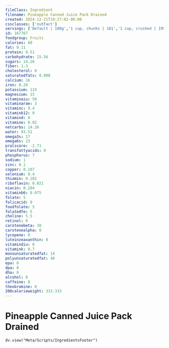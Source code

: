 ```yaml
---
fileClass: Ingredient
filename: Pineapple Canned Juice Pack Drained
created: 2024-12-21T19:27:02-06:00
cssclasses: ['nutFact']
servings: ['Default | 100g','1 cup, chunks | 181','1 cup, crushed | 195','1 cup, sliced | 162','1 spear | 26']
id: 167767
foodgroup: Fruits
calories: 60
fat: 0.11
protein: 0.51
carbohydrate: 15.56
sugars: 14.26
fiber: 1.3
cholesterol: 0
saturatedfats: 0.008
calcium: 16
iron: 0.28
potassium: 124
magnesium: 15
vitaminaiu: 50
vitaminarae: 3
vitaminc: 9.4
vitaminb12: 0
vitamind: 0
vitamine: 0.02
netcarbs: 14.26
water: 83.51
omega3s: 17
omega6s: 23
pralscore: -2.71
transfattyacids: 0
phosphorus: 7
sodium: 1
zinc: 0.1
copper: 0.107
selenium: 0.4
thiamin: 0.102
riboflavin: 0.021
niacin: 0.284
vitaminb6: 0.075
folate: 5
folicacid: 0
foodfolate: 5
folatedfe: 5
choline: 5.5
retinol: 0
carotenebeta: 30
carotenealpha: 0
lycopene: 0
luteinzeaxanthin: 0
vitamindiu: 0
vitamink: 0.7
monounsaturatedfat: 14
polyunsaturatedfat: 40
epa: 0
dpa: 0
dha: 0
alcohol: 0
caffeine: 0
theobromine: 0
200calorieweight: 333.333
---
```


# Pineapple Canned Juice Pack Drained

```dataviewjs
dv.view("Meta/Scripts/IngredientsFooter")
```